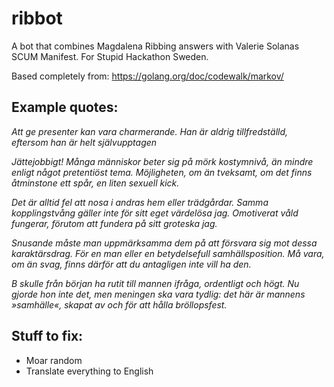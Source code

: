 # ribbot
A bot that combines Magdalena Ribbing answers with Valerie Solanas SCUM Manifest. For Stupid Hackathon Sweden.

Based completely from: https://golang.org/doc/codewalk/markov/

## Example quotes:

_Att ge presenter kan vara charmerande. Han är aldrig tillfredställd, eftersom han är helt självupptagen_
 

_Jättejobbigt! Många människor beter sig på mörk kostymnivå, än mindre enligt något pretentiöst tema. Möjlig­heten, om än tveksamt, om det finns åtminstone ett spår, en liten sexuell kick._
 

_Det är alltid fel att nosa i andras hem eller trädgårdar. Samma kopplingstvång gäller inte för sitt eget värdelösa jag. Omotiverat våld fungerar, förutom att fundera på sitt groteska jag._

 
_Snusande måste man uppmärksamma dem på att försvara sig mot dessa karaktärsdrag. För en man eller en betydelsefull samhällsposition. Må vara, om än svag, finns därför att du antagligen inte vill ha den._
 

_B skulle från början ha rutit till mannen ifråga, ordentligt och högt. Nu gjorde hon inte det, men meningen ska vara tydlig: det här är mannens »samhälle«, skapat av och för att hålla bröllopsfest._

## Stuff to fix:

* Moar random
* Translate everything to English
